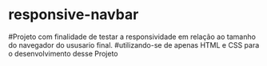 # responsive-navbar
#Projeto com finalidade de testar a responsividade em relação ao tamanho do navegador do ususario final.
#utilizando-se de apenas HTML e CSS para o desenvolvimento desse Projeto
